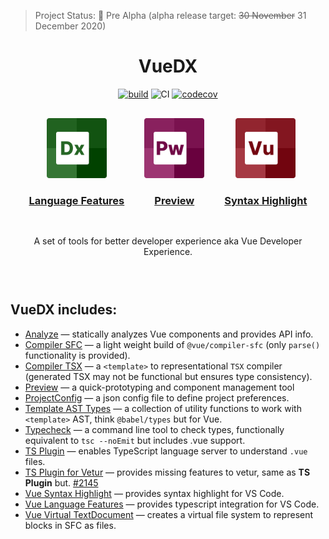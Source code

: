 > Project Status: 🚨 Pre Alpha (alpha release target: ~~30 November~~ 31 December 2020)

<div align="center" style="margin-bottom: 72px">

# VueDX

[![build](https://travis-ci.org/znck/vue-developer-experience.svg?branch=master)](https://travis-ci.org/znck/vue-developer-experience) ![CI](https://github.com/znck/vue-developer-experience/workflows/CI/badge.svg) [![codecov](https://codecov.io/gh/znck/vue-developer-experience/branch/master/graph/badge.svg?token=EF8TMXJK2D)](https://codecov.io/gh/znck/vue-developer-experience/)

<div style="display: flex; justify-content: center; text-align: center">  
  <div style="margin: 16px">
    <img src="./extensions/vscode-vue-language-features/logo.png" width="96" />
    <h3>
      <a href="https://marketplace.visualstudio.com/items?itemName=znck.vue-language-features-insiders">Language Features</a>
    </h3>
  </div>
  
  <div style="margin: 16px">
    <img src="./assets/preview.png" width="96" />
    <h3>
      <a href="https://github.com/znck/preview">Preview</a>
    </h3>
  </div>

  <div style="margin: 16px">
    <img src="./extensions/vscode-vue/logo.png" width="96" />
    <h3>
      <a href="https://marketplace.visualstudio.com/items?itemName=znck.vue-insiders">Syntax Highlight</a>
    </h3>
  </div>
</div>

A set of tools for better developer experience aka Vue Developer Experience.

</div>

## VueDX includes:

- [Analyze](./packages/analyze) — statically analyzes Vue components and provides API info.
- [Compiler SFC](./packages/compiler-sfc) — a light weight build of `@vue/compiler-sfc` (only `parse()` functionality is provided).
- [Compiler TSX](./packages/compiler-tsx) — a `<template>` to representational `TSX` compiler (generated TSX may not be functional but ensures type consistency).
- [Preview](https://github.com/znck/preview) — a quick-prototyping and component management tool
- [ProjectConfig](./packages/projectconfig) — a json config file to define project preferences.
- [Template AST Types](./packages/template-ast-types) — a collection of utility functions to work with `<template>` AST, think `@babel/types` but for Vue.
- [Typecheck](./packages/typecheck) — a command line tool to check types, functionally equivalent to `tsc --noEmit` but includes .vue support.
- [TS Plugin](./packages/typescript-plugin-vue) — enables TypeScript language server to understand `.vue` files.
- [TS Plugin for Vetur](./packages/typescript-vetur) — provides missing features to vetur, same as **TS Plugin** but. [#2145](https://github.com/vuejs/vetur/pull/2145)
- [Vue Syntax Highlight](./extensions/vscode-vue) — provides syntax highlight for VS Code.
- [Vue Language Features](./extensions/vscode-vue-language-features) — provides typescript integration for VS Code.
- [Vue Virtual TextDocument](./packages/vue-virtual-textdocument) — creates a virtual file system to represent blocks in SFC as files.
